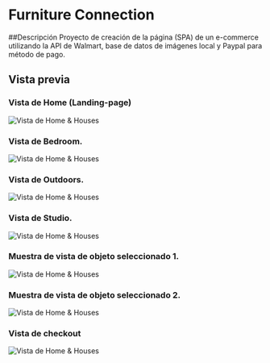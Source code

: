# Furniture Connection

##Descripción
Proyecto de creación de la página (SPA) de un e-commerce utilizando la API de Walmart, base de datos de imágenes local y Paypal para método de pago.



## Vista previa 

### Vista de Home (Landing-page)
![Vista de Home & Houses](./p1.png)

### Vista de Bedroom. 
![Vista de Home & Houses](./p2.png)

### Vista de Outdoors. 
![Vista de Home & Houses](./p3.png)

### Vista de Studio. 
![Vista de Home & Houses](./p4.png)

### Muestra de vista de objeto seleccionado 1.
![Vista de Home & Houses](./p5.png)

### Muestra de vista de objeto seleccionado 2.
![Vista de Home & Houses](./p6.png)


### Vista de checkout
![Vista de Home & Houses](./p7.png)
